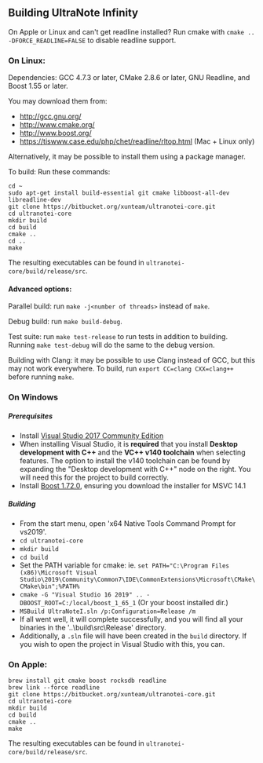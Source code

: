 ## Building UltraNote Infinity

On Apple or Linux and can't get readline installed? Run cmake with `cmake .. -DFORCE_READLINE=FALSE` to disable readline support.

### On Linux:

Dependencies: GCC 4.7.3 or later, CMake 2.8.6 or later, GNU Readline, and Boost 1.55 or later.

You may download them from:

- http://gcc.gnu.org/
- http://www.cmake.org/
- http://www.boost.org/
- https://tiswww.case.edu/php/chet/readline/rltop.html (Mac + Linux only)

Alternatively, it may be possible to install them using a package manager.

To build:
Run these commands:
```
cd ~
sudo apt-get install build-essential git cmake libboost-all-dev libreadline-dev
git clone https://bitbucket.org/xunteam/ultranotei-core.git 
cd ultranotei-core
mkdir build
cd build
cmake ..
cd ..
make
```

The resulting executables can be found in `ultranotei-core/build/release/src`.

#### Advanced options:

Parallel build: run `make -j<number of threads>` instead of `make`.

Debug build: run `make build-debug`.

Test suite: run `make test-release` to run tests in addition to building. Running `make test-debug` will do the same to the debug version.

Building with Clang: it may be possible to use Clang instead of GCC, but this may not work everywhere. To build, run `export CC=clang CXX=clang++` before running `make`.

### On Windows

##### Prerequisites
- Install [Visual Studio 2017 Community Edition](https://www.visualstudio.com/thank-you-downloading-visual-studio/?sku=Community&rel=15&page=inlineinstall)
- When installing Visual Studio, it is **required** that you install **Desktop development with C++** and the **VC++ v140 toolchain** when selecting features. The option to install the v140 toolchain can be found by expanding the "Desktop development with C++" node on the right. You will need this for the project to build correctly.
- Install [Boost 1.72.0](https://sourceforge.net/projects/boost/files/boost-binaries/1.72.0/boost_1_72_0-msvc-14.1-64.exe/download), ensuring you download the installer for MSVC 14.1

##### Building

- From the start menu, open 'x64 Native Tools Command Prompt for vs2019'.
- `cd ultranotei-core`
- `mkdir build`
- `cd build`
-  Set the PATH variable for cmake: ie. `set PATH="C:\Program Files (x86)\Microsoft Visual Studio\2019\Community\Common7\IDE\CommonExtensions\Microsoft\CMake\CMake\bin";%PATH%`
- `cmake -G "Visual Studio 16 2019" .. -DBOOST_ROOT=C:/local/boost_1_65_1` (Or your boost installed dir.)
- `MSBuild UltraNoteI.sln /p:Configuration=Release /m`
- If all went well, it will complete successfully, and you will find all your binaries in the '..\build\src\Release' directory.
- Additionally, a `.sln` file will have been created in the `build` directory. If you wish to open the project in Visual Studio with this, you can.

### On Apple:

```
brew install git cmake boost rocksdb readline
brew link --force readline
git clone https://bitbucket.org/xunteam/ultranotei-core.git 
cd ultranotei-core
mkdir build
cd build
cmake ..
make
```

The resulting executables can be found in `ultranotei-core/build/release/src`.
